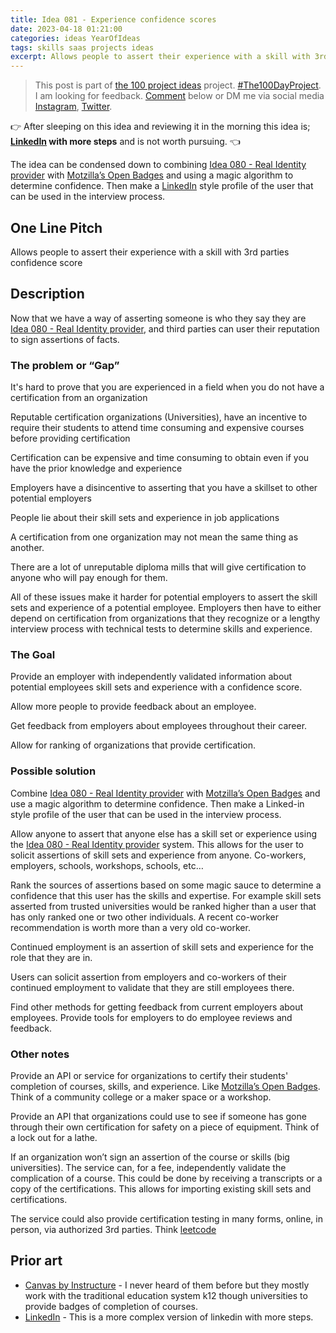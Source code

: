 ```yaml
---
title: Idea 081 - Experience confidence scores
date: 2023-04-18 01:21:00
categories: ideas YearOfIdeas
tags: skills saas projects ideas
excerpt: Allows people to assert their experience with a skill with 3rd parties confidence score
---
```


> This post is part of [the 100 project ideas](https://blog.abluestar.com/projects/2023-100-ideas/) project. [#The100DayProject](https://www.the100dayproject.org/). I am looking for feedback. <a href='#utterances-comments'>Comment</a> below or DM me via social media <a href="https://instagram.com/funvill" rel="nofollow noopener noreferrer"><i class="fab fa-fw fa-instagram" aria-hidden="true"></i><span class="label">Instagram</span></a>, <a href="https://twitter.com/funvill" rel="nofollow noopener noreferrer"><i class="fab fa-fw fa-twitter" aria-hidden="true"></i><span class="label">Twitter</span></a>.

👉 After sleeping on this idea and reviewing it in the morning this idea is; **[LinkedIn](https://www.linkedin.com/) with more steps** and is not worth pursuing. 👈

The idea can be condensed down to combining [Idea 080 - Real Identity provider](https://blog.abluestar.com/idea080-real-identity-provider/) with [Motzilla’s Open Badges](https://backpack.openbadges.org/) and using a magic algorithm to determine confidence. Then make a [LinkedIn](https://www.linkedin.com/) style profile of the user that can be used in the interview process.

## One Line Pitch

Allows people to assert their experience with a skill with 3rd parties confidence score

## Description

Now that we have a way of asserting someone is who they say they are [Idea 080 - Real Identity provider](https://blog.abluestar.com/idea080-real-identity-provider/), and third parties can user their reputation to sign assertions of facts.

### The problem or “Gap”

It's hard to prove that you are experienced in a field when you do not have a certification from an organization

Reputable certification organizations (Universities), have an incentive to require their students to attend time consuming and expensive courses before providing certification

Certification can be expensive and time consuming to obtain even if you have the prior knowledge and experience

Employers have a disincentive to asserting that you have a skillset to other potential employers

People lie about their skill sets and experience in job applications

A certification from one organization may not mean the same thing as another.

There are a lot of unreputable diploma mills that will give certification to anyone who will pay enough for them.

All of these issues make it harder for potential employers to assert the skill sets and experience of a potential employee. Employers then have to either depend on certification from organizations that they recognize or a lengthy interview process with technical tests to determine skills and experience.

### The Goal

Provide an employer with independently validated information about potential employees skill sets and experience with a confidence score.

Allow more people to provide feedback about an employee.

Get feedback from employers about employees throughout their career.

Allow for ranking of organizations that provide certification.

### Possible solution

Combine [Idea 080 - Real Identity provider](https://blog.abluestar.com/idea080-real-identity-provider/) with [Motzilla’s Open Badges](https://backpack.openbadges.org/) and use a magic algorithm to determine confidence. Then make a Linked-in style profile of the user that can be used in the interview process.

Allow anyone to assert that anyone else has a skill set or experience using the [Idea 080 - Real Identity provider](https://blog.abluestar.com/idea080-real-identity-provider/) system. This allows for the user to solicit assertions of skill sets and experience from anyone. Co-workers, employers, schools, workshops, schools, etc…

Rank the sources of assertions based on some magic sauce to determine a confidence that this user has the skills and expertise. For example skill sets asserted from trusted universities would be ranked higher than a user that has only ranked one or two other individuals. A recent co-worker recommendation is worth more than a very old co-worker.

Continued employment is an assertion of skill sets and experience for the role that they are in.

Users can solicit assertion from employers and co-workers of their continued employment to validate that they are still employees there.

Find other methods for getting feedback from current employers about employees. Provide tools for employers to do employee reviews and feedback.

### Other notes

Provide an API or service for organizations to certify their students' completion of courses, skills, and experience. Like [Motzilla’s Open Badges](https://backpack.openbadges.org/). Think of a community college or a maker space or a workshop.

Provide an API that organizations could use to see if someone has gone through their own certification for safety on a piece of equipment. Think of a lock out for a lathe.

If an organization won’t sign an assertion of the course or skills (big universities). The service can, for a fee, independently validate the complication of a course. This could be done by receiving a transcripts or a copy of the certifications. This allows for importing existing skill sets and certifications.

The service could also provide certification testing in many forms, online, in person, via authorized 3rd parties. Think [leetcode](https://leetcode.com/)

## Prior art

- [Canvas by Instructure](https://www.instructure.com/canvas) - I never heard of them before but they mostly work with the traditional education system k12 though universities to provide badges of completion of courses.
- [LinkedIn](https://www.linkedin.com/) - This is a more complex version of linkedin with more steps.
